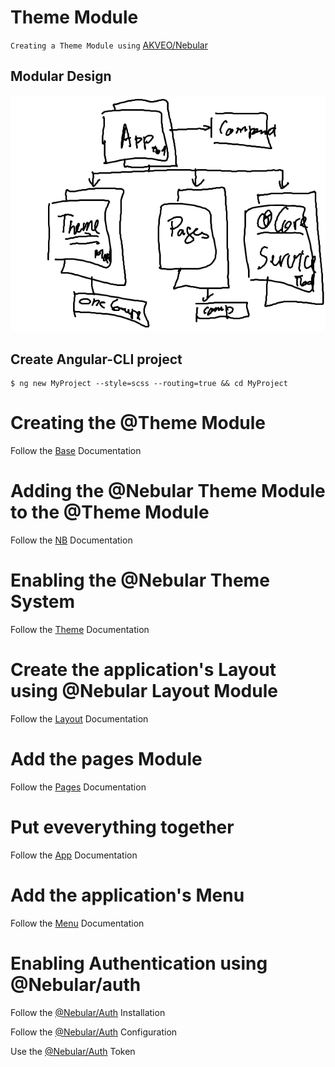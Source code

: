 # Theme Module

`Creating a Theme Module using` [AKVEO/Nebular](https://akveo.github.io/nebular/#/docs/getting-started/what-is-nebular)

## Modular Design

![alt tag](./docs/ModuleDesign.png)

## Create Angular-CLI project

```
$ ng new MyProject --style=scss --routing=true && cd MyProject
```

# Creating the @Theme Module

Follow the [Base](./docs/BASE.md) Documentation

# Adding the @Nebular Theme Module to the @Theme Module

Follow the [NB](./docs/NB.md) Documentation

# Enabling the @Nebular Theme System

Follow the [Theme](./docs/THEME.md) Documentation

# Create the application's Layout using @Nebular Layout Module

Follow the [Layout](./docs/LAYOUT.md) Documentation

# Add the pages Module

Follow the [Pages](./docs/PAGES.md) Documentation

# Put eveverything together

Follow the [App](./docs/APP.md) Documentation

# Add the application's Menu

Follow the [Menu](./docs/MENU.md) Documentation

# Enabling Authentication using @Nebular/auth

Follow the [@Nebular/Auth](https://akveo.github.io/nebular/docs/auth/installation#installation) Installation

Follow the [@Nebular/Auth](https://akveo.github.io/nebular/docs/auth/configuring-a-strategy) Configuration

Use the [@Nebular/Auth](https://akveo.github.io/nebular/docs/auth/getting-user-token) Token 
